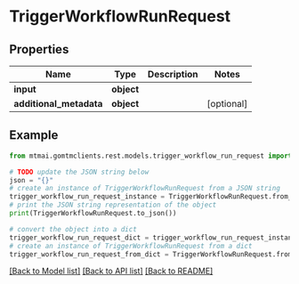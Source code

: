 # TriggerWorkflowRunRequest


## Properties

Name | Type | Description | Notes
------------ | ------------- | ------------- | -------------
**input** | **object** |  | 
**additional_metadata** | **object** |  | [optional] 

## Example

```python
from mtmai.gomtmclients.rest.models.trigger_workflow_run_request import TriggerWorkflowRunRequest

# TODO update the JSON string below
json = "{}"
# create an instance of TriggerWorkflowRunRequest from a JSON string
trigger_workflow_run_request_instance = TriggerWorkflowRunRequest.from_json(json)
# print the JSON string representation of the object
print(TriggerWorkflowRunRequest.to_json())

# convert the object into a dict
trigger_workflow_run_request_dict = trigger_workflow_run_request_instance.to_dict()
# create an instance of TriggerWorkflowRunRequest from a dict
trigger_workflow_run_request_from_dict = TriggerWorkflowRunRequest.from_dict(trigger_workflow_run_request_dict)
```
[[Back to Model list]](../README.md#documentation-for-models) [[Back to API list]](../README.md#documentation-for-api-endpoints) [[Back to README]](../README.md)



